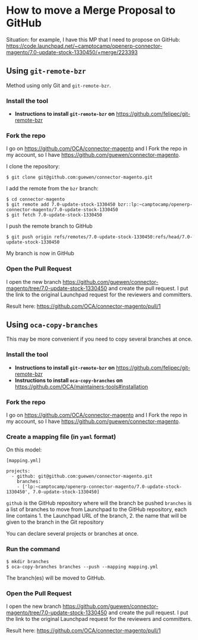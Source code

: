 # How to move a Merge Proposal to GitHub

Situation: for example, I have this MP that I need to propose on GitHub:
https://code.launchpad.net/~camptocamp/openerp-connector-magento/7.0-update-stock-1330450/+merge/223393

## Using `git-remote-bzr`

Method using only Git and `git-remote-bzr`.

### Install the tool

* **Instructions to install `git-remote-bzr` on** https://github.com/felipec/git-remote-bzr

### Fork the repo

I go on https://github.com/OCA/connector-magento and I Fork the repo in my account, so I have https://github.com/guewen/connector-magento.

I clone the repository:

    $ git clone git@github.com:guewen/connector-magento.git

I add the remote from the `bzr` branch:

    $ cd connector-magento
    $ git remote add 7.0-update-stock-1330450 bzr::lp:~camptocamp/openerp-connector-magento/7.0-update-stock-1330450
    $ git fetch 7.0-update-stock-1330450

I push the remote branch to GitHub

    $ git push origin refs/remotes/7.0-update-stock-1330450:refs/head/7.0-update-stock-1330450 

My branch is now in GitHub

### Open the Pull Request

I open the new branch https://github.com/guewen/connector-magento/tree/7.0-update-stock-1330450
and create the pull request. I put the link to the original Launchpad request for the reviewers and committers.

Result here: https://github.com/OCA/connector-magento/pull/1

## Using `oca-copy-branches`

This may be more convenient if you need to copy several branches at once.

### Install the tool

* **Instructions to install `git-remote-bzr` on** https://github.com/felipec/git-remote-bzr
* **Instructions to install `oca-copy-branches` on** https://github.com/OCA/maintainers-tools#installation

### Fork the repo

I go on https://github.com/OCA/connector-magento and I Fork the repo in my account, so I have https://github.com/guewen/connector-magento.

### Create a mapping file (in `yaml` format)

On this model:

    [mapping.yml]

    projects:
      - github: git@github.com:guewen/connector-magento.git
        branches:
        - ['lp:~camptocamp/openerp-connector-magento/7.0-update-stock-1330450', 7.0-update-stock-1330450]

`github` is the GitHub repository where will the branch be pushed
`branches` is a list of branches to move from Launchpad to the GitHub repository, each line contains 1. the Launchpad URL of the branch, 2. the name that will be given to the branch in the Git repository

You can declare several projects or branches at once.

### Run the command
  
    $ mkdir branches
    $ oca-copy-branches branches --push --mapping mapping.yml

The branch(es) will be moved to GitHub.

### Open the Pull Request

I open the new branch https://github.com/guewen/connector-magento/tree/7.0-update-stock-1330450
and create the pull request. I put the link to the original Launchpad request for the reviewers and committers.

Result here: https://github.com/OCA/connector-magento/pull/1